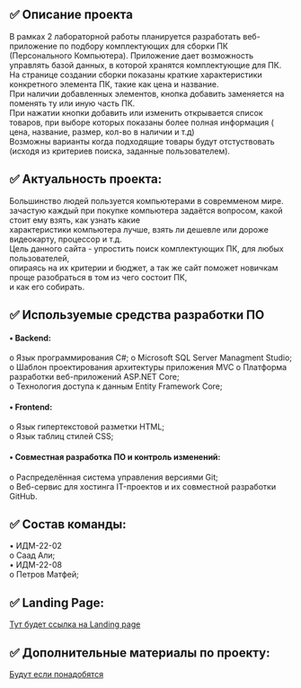 ## ✅ Описание проекта
   В рамках 2 лабораторной работы планируется разработать веб-приложение по подбору комплектующих для сборки ПК (Персонального Компьютера). Приложение дает возможность управлять базой данных, в которой хранятся комплектующие для ПК. На странице создании сборки показаны краткие характеристики конкретного элемента ПК, такие как цена и название.   
   При наличии добавленных элементов, кнопка добавить заменяется на поменять ту или иную часть ПК.   
   При нажатии кнопки добавить или изменить открывается список товаров, при выборе которых показаны более полная информация ( цена, название, размер, кол-во в наличии и т.д)  
   Возможны варианты когда подходящие товары будут отстуствовать (исходя из критериев поиска, заданные пользователем).
 
## ✅ Актуальность проекта:
   Большинство людей пользуется компьютерами в совремменом мире.  
   зачастую каждый при покупке компьютера задаётся вопросом, какой стоит ему взять, как узнать какие   
   характеристики компьютера лучше, взять ли дешевле или дороже видеокарту, процессор и т.д.   
   Цель данного сайта - упростить поиск комплектующих ПК, для любых  пользователей,  
   опираясь на их критерии и бюджет, а так же сайт поможет новичкам проще разобраться в том из чего состоит ПК,  
   и как его собирать.   
## ✅ Используемые средства разработки ПО
#### • Backend:  
   o Язык программирования С#;
   o Microsoft SQL Server Managment Studio;  
   o Шаблон проектирования архитектуры приложения MVC
   o Платформа разработки веб-приложений ASP.NET Core;  
   o Технология доступа к данным Entity Framework Core;  
#### • Frontend:
   o Язык гипертекстовой разметки HTML;  
   o Язык таблиц стилей CSS;  
#### • Совместная разработка ПО и контроль изменений:  
   o Распределённая система управления версиями Git;  
   o Веб-сервис для хостинга IT-проектов и их совместной разработки GitHub.  
## ✅ Состав команды:  
   • ИДМ-22-02  
     o Саад Али;  
   • ИДМ-22-08  
     o Петров Матфей;  
## ✅ Landing Page:  
 <a href=https://github.com/S7yka4/IT_Project> Тут будет ссылка на Landing page </a> 
## ✅ Дополнительные материалы по проекту:  
  <a href=https://github.com/S7yka4/IT_Project> Будут если понадобятся

